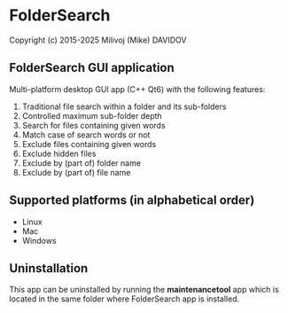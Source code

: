 # FolderSearch

Copyright (c) 2015-2025 Milivoj (Mike) DAVIDOV

## FolderSearch GUI application

Multi-platform desktop GUI app (C++ Qt6) with the following features:

1. Traditional file search within a folder and its sub-folders
1. Controlled maximum sub-folder depth
1. Search for files containing given words
1. Match case of search words or not
1. Exclude files containing given words
1. Exclude hidden files
1. Exclude by (part of) folder name
1. Exclude by (part of) file name

## Supported platforms (in alphabetical order)

* Linux
* Mac
* Windows

## Uninstallation

This app can be uninstalled by running the __maintenancetool__ app which is located in the same folder where FolderSearch app is installed.
